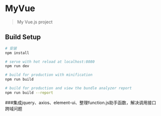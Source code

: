 # MyVue

> My Vue.js project

## Build Setup

``` bash
# 安装
npm install

# serve with hot reload at localhost:8080
npm run dev

# build for production with minification
npm run build

# build for production and view the bundle analyzer report
npm run build --report
```

###集成jquery、axios、element-ui、整理function.js助手函数，解决调用接口跨域问题



